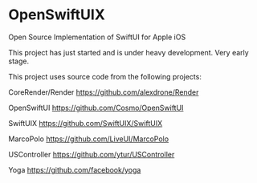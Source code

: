 # OpenSwiftUIX
Open Source Implementation of SwiftUI for Apple iOS


This project has just started and is under heavy development. Very early stage.




This project uses source code from the following projects:



CoreRender/Render   https://github.com/alexdrone/Render

OpenSwiftUI         https://github.com/Cosmo/OpenSwiftUI

SwiftUIX            https://github.com/SwiftUIX/SwiftUIX

MarcoPolo           https://github.com/LiveUI/MarcoPolo

USController        https://github.com/ytur/USController

Yoga                https://github.com/facebook/yoga
